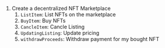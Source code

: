 1. Create a decentralized NFT Marketplace
    1. `ListItem`: List NFTs on the marketplace
    2. `BuyItem`: Buy NFTs
    3. `CancleItem`: Cancle Listing
    4. `UpdatingListing`: Update pricing
    5. `withdrawProceeds`: Withdraw payment for my bought NFT
